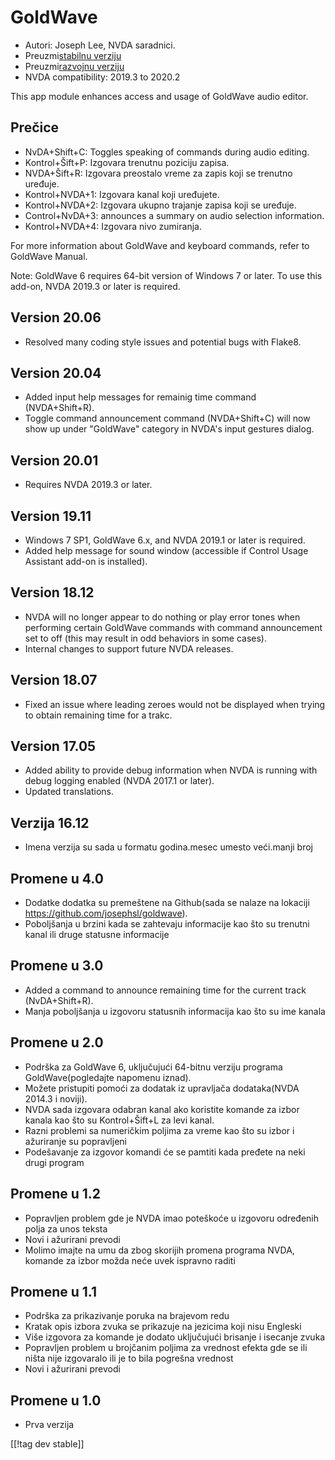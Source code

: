 # GoldWave #

* Autori: Joseph Lee, NVDA saradnici.
* Preuzmi[stabilnu verziju][1]
* Preuzmi[razvojnu verziju][2]
* NVDA compatibility: 2019.3 to 2020.2

This app module enhances access and usage of GoldWave audio editor.

## Prečice ##

* NvDA+Shift+C: Toggles speaking of commands during audio editing.
* Kontrol+Šift+P: Izgovara trenutnu poziciju zapisa.
* NVDA+Šift+R: Izgovara preostalo vreme za zapis koji se trenutno uređuje.
* Kontrol+NVDA+1: Izgovara kanal koji uređujete.
* Kontrol+NVDA+2: Izgovara ukupno trajanje zapisa koji se uređuje.
* Control+NvDA+3: announces a summary on audio selection information.
* Kontrol+NVDA+4: Izgovara nivo zumiranja.

For more information about GoldWave and keyboard commands, refer to GoldWave
Manual.

Note: GoldWave 6 requires 64-bit version of Windows 7 or later. To use this
add-on, NVDA 2019.3 or later is required.

## Version 20.06

* Resolved many coding style issues and potential bugs with Flake8.

## Version 20.04

* Added input help messages for remainig time command (NVDA+Shift+R).
* Toggle command announcement command (NVDA+Shift+C) will now show up under
  "GoldWave" category in NVDA's input gestures dialog.

## Version 20.01

* Requires NVDA 2019.3 or later.

## Version 19.11

* Windows 7 SP1, GoldWave 6.x, and NVDA 2019.1 or later is required.
* Added help message for sound window (accessible if Control Usage Assistant
  add-on is installed).

## Version 18.12

* NVDA will no longer appear to do nothing or play error tones when
  performing certain GoldWave commands with command announcement set to off
  (this may result in odd behaviors in some cases).
* Internal changes to support future NVDA releases.

## Version 18.07

* Fixed an issue where leading zeroes would not be displayed when trying to
  obtain remaining time for a trakc.

## Version 17.05

* Added ability to provide debug information when NVDA is running with debug
  logging enabled (NVDA 2017.1 or later).
* Updated translations.

## Verzija 16.12

* Imena verzija su sada u formatu godina.mesec umesto veći.manji broj

## Promene u 4.0

* Dodatke dodatka su premeštene na Github(sada se nalaze na lokaciji
  https://github.com/josephsl/goldwave).
* Poboljšanja u brzini kada se zahtevaju informacije kao što su trenutni
  kanal ili druge statusne informacije

## Promene u 3.0

* Added a command to announce remaining time for the current track
  (NvDA+Shift+R).
* Manja poboljšanja u izgovoru statusnih informacija kao što su ime kanala

## Promene u 2.0

* Podrška za GoldWave 6, uključujući 64-bitnu verziju programa
  GoldWave(pogledajte napomenu iznad).
* Možete pristupiti pomoći za dodatak iz upravljača dodataka(NVDA 2014.3 i
  noviji).
* NVDA sada izgovara odabran kanal ako koristite komande za izbor kanala kao
  što su Kontrol+Šift+L za levi kanal.
* Razni problemi sa numeričkim poljima za vreme kao što su izbor i
  ažuriranje su popravljeni
* Podešavanje za izgovor komandi će se pamtiti kada pređete na neki drugi
  program

## Promene u 1.2

* Popravljen problem gde je NVDA imao poteškoće u izgovoru određenih polja
  za unos teksta
* Novi i ažurirani prevodi
* Molimo imajte na umu da zbog skorijih promena programa NVDA, komande za
  izbor možda neće uvek ispravno raditi

## Promene u 1.1

* Podrška za prikazivanje poruka na brajevom redu
* Kratak opis izbora zvuka se prikazuje na jezicima koji nisu Engleski
* Više izgovora za komande je dodato uključujući brisanje i isecanje zvuka
* Popravljen problem u brojčanim poljima za vrednost efekta gde se ili ništa
  nije izgovaralo ili je to bila pogrešna vrednost
* Novi i ažurirani prevodi

## Promene u 1.0

* Prva verzija

[[!tag dev stable]]

[1]: https://addons.nvda-project.org/files/get.php?file=gwv

[2]: https://addons.nvda-project.org/files/get.php?file=gwv-dev
